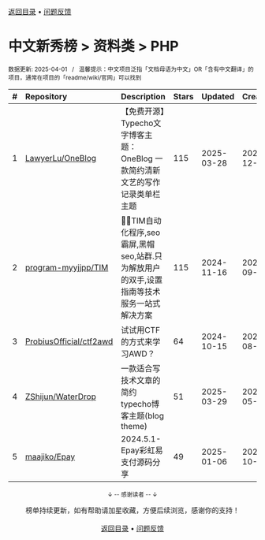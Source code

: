 <a href="https://gitee.com/GrowingGit/GitHub-Chinese-Top-Charts#github中文排行榜">返回目录</a> • <a href="/content/docs/feedback.md">问题反馈</a>

# 中文新秀榜 > 资料类 > PHP
<sub>数据更新: 2025-04-01&nbsp;&nbsp;&nbsp;/&nbsp;&nbsp;&nbsp;温馨提示：中文项目泛指「文档母语为中文」OR「含有中文翻译」的项目，通常在项目的「readme/wiki/官网」可以找到</sub>

|#|Repository|Description|Stars|Updated|Created|
|:-|:-|:-|:-|:-|:-|
|1|[LawyerLu/OneBlog](https://github.com/LawyerLu/OneBlog)|【免费开源】Typecho文字博客主题：OneBlog 一款简约清新文艺的写作记录类单栏主题|115|2025-03-28|2024-12-31|
|2|[program-myyjjpp/TIM](https://github.com/program-myyjjpp/TIM)|🎉🎉TIM自动化程序,seo霸屏,黑帽seo,站群.只为解放用户的双手,设置指南等技术服务一站式解决方案|115|2024-11-16|2024-09-24|
|3|[ProbiusOfficial/ctf2awd](https://github.com/ProbiusOfficial/ctf2awd)|试试用CTF的方式来学习AWD？|64|2024-10-15|2024-08-22|
|4|[ZShijun/WaterDrop](https://github.com/ZShijun/WaterDrop)|一款适合写技术文章的简约typecho博客主题(blog theme)|51|2025-03-29|2024-05-25|
|5|[maajiko/Epay](https://github.com/maajiko/Epay)|2024.5.1-Epay彩虹易支付源码分享|49|2025-01-06|2024-10-26|

<div align="center">
    <p><sub>↓ -- 感谢读者 -- ↓</sub></p>
    榜单持续更新，如有帮助请加星收藏，方便后续浏览，感谢你的支持！
</div>

<br/>

<div align="center"><a href="https://gitee.com/GrowingGit/GitHub-Chinese-Top-Charts#github中文排行榜">返回目录</a> • <a href="/content/docs/feedback.md">问题反馈</a></div>
